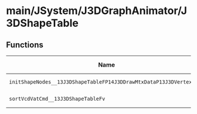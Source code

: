 # main/JSystem/J3DGraphAnimator/J3DShapeTable

## Functions

| Name | Address | Match % |
|------|---------|---------|
| `initShapeNodes__13J3DShapeTableFP14J3DDrawMtxDataP13J3DVertexData` | `0x80431534` | :x: (0.0%) |
| `sortVcdVatCmd__13J3DShapeTableFv` | `0x804315A0` | :x: (0.0%) |